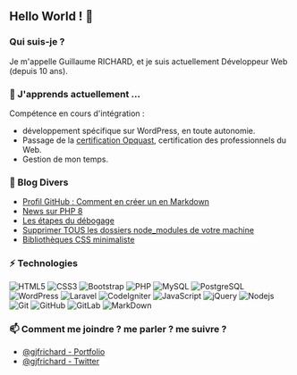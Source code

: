 ## Hello World ! 👋

### Qui suis-je ?
Je m'appelle Guillaume RICHARD, et je suis actuellement Développeur Web (depuis 10 ans).

### 🌱 J'apprends actuellement ...
Compétence en cours d'intégration :
* développement spécifique sur WordPress, en toute autonomie.
* Passage de la [certification Opquast](https://www.opquast.com/), certification des professionnels du Web.
* Gestion de mon temps.

### 📕 Blog Divers
<!-- BLOG-POST-LIST:START -->
- [Profil GitHub : Comment en créer un en Markdown](https://guillaume-richard.fr/comment-creer-un-profil-github-en-markdown/)
- [News sur PHP 8](https://guillaume-richard.fr/news-de-php-8/)
- [Les étapes du débogage](https://guillaume-richard.fr/etapes-du-debogage/)
- [Supprimer TOUS les dossiers node_modules de votre machine](https://guillaume-richard.fr/supprimer-tous-les-dossiers-node-modules-de-votre-machine/)
- [Bibliothèques CSS minimaliste](https://guillaume-richard.fr/bibliotheques-css-minimaliste/)
<!-- BLOG-POST-LIST:END -->

### ⚡ Technologies
![HTML5](https://img.shields.io/badge/-HTML5-E34F26?style=flat-square&logo=html5&logoColor=white)
![CSS3](https://img.shields.io/badge/-CSS3-1572B6?style=flat-square&logo=css3)
![Bootstrap](https://img.shields.io/badge/-Bootstrap-563D7C?style=flat-square&logo=bootstrap)
![PHP](https://img.shields.io/badge/-PHP-474A8A?style=flat-square&logo=php)
![MySQL](https://img.shields.io/badge/-MySQL-336791?style=flat-square&logo=mysql)
![PostgreSQL](https://img.shields.io/badge/-PostgreSQL-336791?style=flat-square&logo=postgresql)
![WordPress](https://img.shields.io/badge/-WordPress-21759b?style=flat-square&logo=WordPress)
![Laravel](https://img.shields.io/badge/-laravel-23FF2D?style=flat-square&logo=laravel)
![CodeIgniter](https://img.shields.io/badge/-CodeIgniter-orange?style=flat-square&logo=CodeIgniter)
![JavaScript](https://img.shields.io/badge/-JavaScript-323330?style=flat-square&logo=javascript)
![jQuery](https://img.shields.io/badge/-jquery-230769?style=flat-square&logo=jquery)
![Nodejs](https://img.shields.io/badge/-Nodejs-303030?style=flat-square&logo=Node.js)
![Git](https://img.shields.io/badge/-Git-3E2C00?style=flat-square&logo=git)
![GitHub](https://img.shields.io/badge/-GitHub-181717?style=flat-square&logo=github)
![GitLab](https://img.shields.io/badge/-GitLab-FCA121?style=flat-square&logo=gitlab)
![MarkDown](https://img.shields.io/badge/markdown-black?&style=flat-square&logo=markdown)

### 📫 Comment me joindre ? me parler ? me suivre ?
* [@gjfrichard - Portfolio](https://guillaume-richard.fr/)
* [@gjfrichard - Twitter](https://twitter.com/gjfrichard)

<!--
- 🔭 I’m currently working on ...
- 👯 I’m looking to collaborate on ...
- 🤔 I’m looking for help with ...
- 💬 Ask me about ...
- 😄 Pronouns: ...
- ⚡ Fun fact: ...
-->
